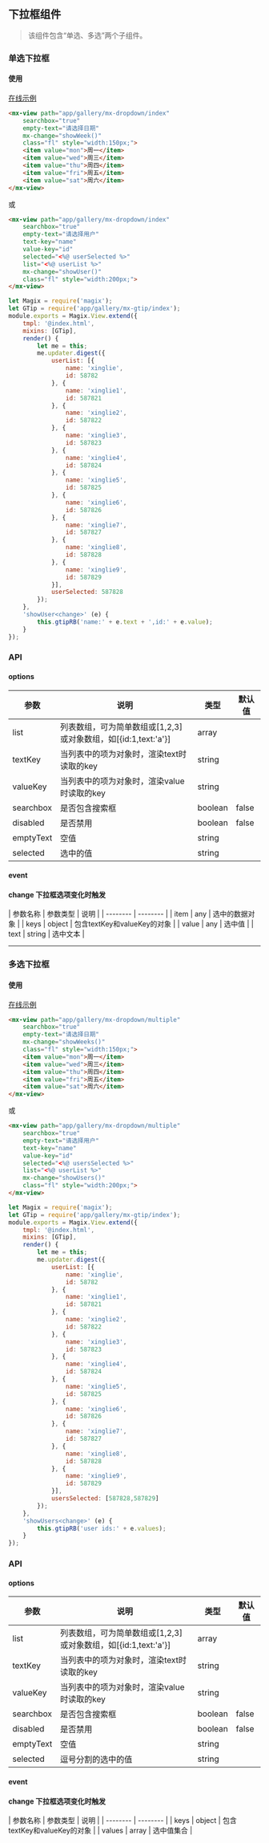 ## 下拉框组件

> 该组件包含“单选、多选”两个子组件。


### 单选下拉框

#### 使用

<a href="https://magix-components.github.io/magix-components/#!/mx-dropdown/index" target="_blank">在线示例</a>

```html
<mx-view path="app/gallery/mx-dropdown/index"
    searchbox="true"
    empty-text="请选择日期"
    mx-change="showWeek()"
    class="fl" style="width:150px;">
    <item value="mon">周一</item>
    <item value="wed">周三</item>
    <item value="thu">周四</item>
    <item value="fri">周五</item>
    <item value="sat">周六</item>
</mx-view>
```

或

```html
<mx-view path="app/gallery/mx-dropdown/index"
    searchbox="true"
    empty-text="请选择用户"
    text-key="name"
    value-key="id"
    selected="<%@ userSelected %>"
    list="<%@ userList %>"
    mx-change="showUser()"
    class="fl" style="width:200px;">
</mx-view>
```

```js
let Magix = require('magix');
let GTip = require('app/gallery/mx-gtip/index');
module.exports = Magix.View.extend({
    tmpl: '@index.html',
    mixins: [GTip],
    render() {
        let me = this;
        me.updater.digest({
            userList: [{
                name: 'xinglie',
                id: 58782
            }, {
                name: 'xinglie1',
                id: 587821
            }, {
                name: 'xinglie2',
                id: 587822
            }, {
                name: 'xinglie3',
                id: 587823
            }, {
                name: 'xinglie4',
                id: 587824
            }, {
                name: 'xinglie5',
                id: 587825
            }, {
                name: 'xinglie6',
                id: 587826
            }, {
                name: 'xinglie7',
                id: 587827
            }, {
                name: 'xinglie8',
                id: 587828
            }, {
                name: 'xinglie9',
                id: 587829
            }],
            userSelected: 587828
        });
    },
    'showUser<change>' (e) {
        this.gtipRB('name:' + e.text + ',id:' + e.value);
    }
});
```

### API

#### options
| 参数 | 说明 | 类型 | 默认值 |
| -------- | -------- | -------- | -------- |
| list    | 列表数组，可为简单数组或[1,2,3]或对象数组，如[{id:1,text:'a'}] | array |  |
| textKey     | 当列表中的项为对象时，渲染text时读取的key | string |  |
| valueKey     | 当列表中的项为对象时，渲染value时读取的key | string |  |
| searchbox     | 是否包含搜索框 | boolean | false |
| disabled     | 是否禁用 | boolean | false |
| emptyText     | 空值 | string | &nbsp; |
| selected     | 选中的值 | string | &nbsp; |

#### event
#### change 下拉框选项变化时触发

| 参数名称 | 参数类型 | 说明 |
| -------- | -------- |
| item | any | 选中的数据对象 |
| keys | object | 包含textKey和valueKey的对象 |
| value | any | 选中值 |
| text | string | 选中文本 |

-----

### 多选下拉框

#### 使用

<a href="https://magix-components.github.io/magix-components/#!/mx-dropdown/index" target="_blank">在线示例</a>

```html
<mx-view path="app/gallery/mx-dropdown/multiple"
    searchbox="true"
    empty-text="请选择日期"
    mx-change="showWeeks()"
    class="fl" style="width:150px;">
    <item value="mon">周一</item>
    <item value="wed">周三</item>
    <item value="thu">周四</item>
    <item value="fri">周五</item>
    <item value="sat">周六</item>
</mx-view>
```

或

```html
<mx-view path="app/gallery/mx-dropdown/multiple"
    searchbox="true"
    empty-text="请选择用户"
    text-key="name"
    value-key="id"
    selected="<%@ usersSelected %>"
    list="<%@ userList %>"
    mx-change="showUsers()"
    class="fl" style="width:200px;">
</mx-view>
```

```js
let Magix = require('magix');
let GTip = require('app/gallery/mx-gtip/index');
module.exports = Magix.View.extend({
    tmpl: '@index.html',
    mixins: [GTip],
    render() {
        let me = this;
        me.updater.digest({
            userList: [{
                name: 'xinglie',
                id: 58782
            }, {
                name: 'xinglie1',
                id: 587821
            }, {
                name: 'xinglie2',
                id: 587822
            }, {
                name: 'xinglie3',
                id: 587823
            }, {
                name: 'xinglie4',
                id: 587824
            }, {
                name: 'xinglie5',
                id: 587825
            }, {
                name: 'xinglie6',
                id: 587826
            }, {
                name: 'xinglie7',
                id: 587827
            }, {
                name: 'xinglie8',
                id: 587828
            }, {
                name: 'xinglie9',
                id: 587829
            }],
            usersSelected: [587828,587829]
        });
    },
    'showUsers<change>' (e) {
        this.gtipRB('user ids:' + e.values);
    }
});
```

### API

#### options
| 参数 | 说明 | 类型 | 默认值 |
| -------- | -------- | -------- | -------- |
| list    | 列表数组，可为简单数组或[1,2,3]或对象数组，如[{id:1,text:'a'}] | array |  |
| textKey     | 当列表中的项为对象时，渲染text时读取的key | string |  |
| valueKey     | 当列表中的项为对象时，渲染value时读取的key | string |  |
| searchbox     | 是否包含搜索框 | boolean | false |
| disabled     | 是否禁用 | boolean | false |
| emptyText     | 空值 | string | &nbsp; |
| selected     | 逗号分割的选中的值 | string | &nbsp; |

#### event
#### change 下拉框选项变化时触发

| 参数名称 | 参数类型 | 说明 |
| -------- | -------- |
| keys | object | 包含textKey和valueKey的对象 |
| values | array | 选中值集合 |




